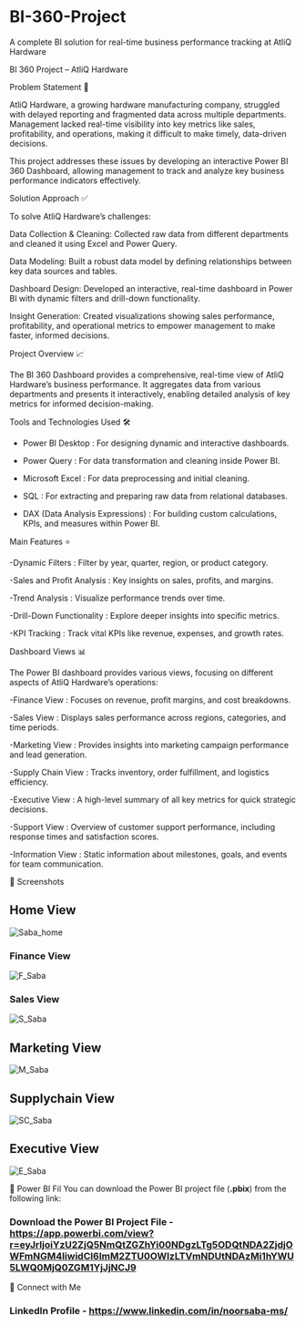 # BI-360-Project
A complete BI solution for real-time business performance tracking at AtliQ Hardware

BI 360 Project – AtliQ Hardware

Problem Statement 🛑

AtliQ Hardware, a growing hardware manufacturing company, struggled with delayed reporting and fragmented data across multiple departments. Management lacked real-time visibility into key metrics like sales, profitability, and operations, making it difficult to make timely, data-driven decisions.

This project addresses these issues by developing an interactive Power BI 360 Dashboard, allowing management to track and analyze key business performance indicators effectively.

Solution Approach ✅

To solve AtliQ Hardware’s challenges:

Data Collection & Cleaning: Collected raw data from different departments and cleaned it using Excel and Power Query.

Data Modeling: Built a robust data model by defining relationships between key data sources and tables.

Dashboard Design: Developed an interactive, real-time dashboard in Power BI with dynamic filters and drill-down functionality.

Insight Generation: Created visualizations showing sales performance, profitability, and operational metrics to empower management to make faster, informed decisions.

Project Overview 📈

The BI 360 Dashboard provides a comprehensive, real-time view of AtliQ Hardware’s business performance. It aggregates data from various departments and presents it interactively, enabling detailed analysis of key metrics for informed decision-making.

Tools and Technologies Used 🛠️

- Power BI Desktop : For designing dynamic and interactive dashboards.

- Power Query : For data transformation and cleaning inside Power BI.

- Microsoft Excel : For data preprocessing and initial cleaning.

- SQL : For extracting and preparing raw data from relational databases.

- DAX (Data Analysis Expressions) : For building custom calculations, KPIs, and measures within Power BI.

Main Features ⭐

-Dynamic Filters : Filter by year, quarter, region, or product category.

-Sales and Profit Analysis : Key insights on sales, profits, and margins.

-Trend Analysis : Visualize performance trends over time.

-Drill-Down Functionality : Explore deeper insights into specific metrics.

-KPI Tracking : Track vital KPIs like revenue, expenses, and growth rates.

Dashboard Views 📊

The Power BI dashboard provides various views, focusing on different aspects of AtliQ Hardware’s operations:

-Finance View : Focuses on revenue, profit margins, and cost breakdowns.

-Sales View : Displays sales performance across regions, categories, and time periods.

-Marketing View : Provides insights into marketing campaign performance and lead generation.

-Supply Chain View : Tracks inventory, order fulfillment, and logistics efficiency.

-Executive View : A high-level summary of all key metrics for quick strategic decisions.

-Support View : Overview of customer support performance, including response times and satisfaction scores.

-Information View : Static information about milestones, goals, and events for team communication.


📸 Screenshots

## Home View
![Saba_home](https://github.com/user-attachments/assets/c8071f38-fc21-4961-a992-aa2f34760dba)

### Finance View
![F_Saba](https://github.com/user-attachments/assets/71693657-429e-47c5-9125-ed7dc5d67a8a)

### Sales View
![S_Saba](https://github.com/user-attachments/assets/370b0f13-c0a8-41f1-9b3b-1b1e1cd3889a)

## Marketing View
![M_Saba](https://github.com/user-attachments/assets/0a624f80-4857-4808-b866-6c71bc0feb28)

## Supplychain View
![SC_Saba](https://github.com/user-attachments/assets/358008fc-86de-49db-a910-96eee968d866)

## Executive View
![E_Saba](https://github.com/user-attachments/assets/7ed63d1d-e926-47b7-bf91-b0dea020ff62)

📂 Power BI Fil You can download the Power BI project file (**.pbix**) from the following link:  
### Download the Power BI Project File - https://app.powerbi.com/view?r=eyJrIjoiYzU2ZjQ5NmQtZGZhYi00NDgzLTg5ODQtNDA2ZjdjOWFmNGM4IiwidCI6ImM2ZTU0OWIzLTVmNDUtNDAzMi1hYWU5LWQ0MjQ0ZGM1YjJjNCJ9


📱 Connect with Me
### LinkedIn Profile - https://www.linkedin.com/in/noorsaba-ms/

